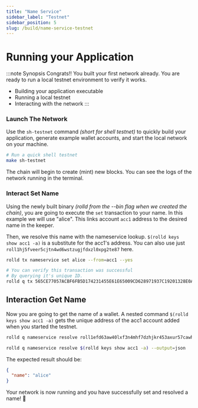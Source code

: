```yaml
---
title: "Name Service"
sidebar_label: "Testnet"
sidebar_position: 5
slug: /build/name-service-testnet
---
```


# Running your Application

:::note Synopsis
Congrats!! You built your first network already. You are ready to run a local testnet environment to verify it works.

* Building your application executable
* Running a local testnet
* Interacting with the network
:::

### Launch The Network

Use the `sh-testnet` command *(short for shell testnet)* to quickly build your application, generate example wallet accounts, and start the local network on your machine.

```bash
# Run a quick shell testnet
make sh-testnet
```

The chain will begin to create (mint) new blocks. You can see the logs of the network running in the terminal.

### Interact Set Name

Using the newly built binary *(rolld from the --bin flag when we created the chain)*, you are going to execute the `set` transaction to your name. In this example we will use "alice". This links account `acc1` address to the desired name in the keeper.

Then, we resolve this name with the nameservice lookup. `$(rolld keys show acc1 -a)` is a substitute for the acc1's address. You can also use just `roll1hj5fveer5cjtn4wd6wstzugjfdxzl0xpg2te87` here.

```bash
rolld tx nameservice set alice --from=acc1 --yes

# You can verify this transaction was successful
# By querying it's unique ID.
rolld q tx 565CE77057ACBF6FB5D174231455E61E65009CD628971937C19201328E0A1FFD
```

## Interaction Get Name

Now you are going to get the name of a wallet. A nested command `$(rolld keys show acc1 -a)` gets the unique address of the acc1 account added when you started the testnet.

```bash
rolld q nameservice resolve roll1efd63aw40lxf3n4mhf7dzhjkr453axur57cawh --output=json

rolld q nameservice resolve $(rolld keys show acc1 -a) --output=json
```

The expected result should be:

```json
{
  "name": "alice"
}
```

Your network is now running and you have successfully set and resolved a name! 🎉
